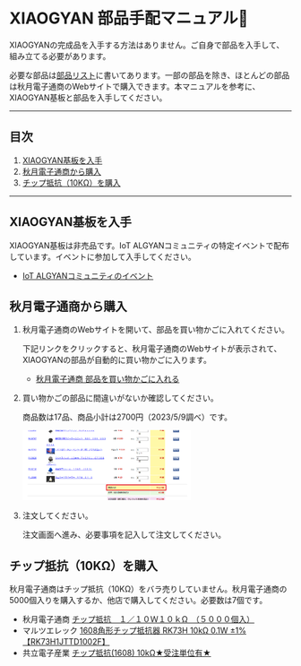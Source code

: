 # XIAOGYAN 部品手配マニュアル🛒

XIAOGYANの完成品を入手する方法はありません。ご自身で部品を入手して、組み立てる必要があります。

必要な部品は[部品リスト](hardware/xiaogyan.v1.xlsx)に書いてあります。一部の部品を除き、ほとんどの部品は秋月電子通商のWebサイトで購入できます。本マニュアルを参考に、XIAOGYAN基板と部品を入手してください。

---

## 目次

1. [XIAOGYAN基板を入手](#xiaogyan基板を入手)
2. [秋月電子通商から購入](#秋月電子通商から購入)
3. [チップ抵抗（10KΩ）を購入](#チップ抵抗10kωを購入)

---

## XIAOGYAN基板を入手

XIAOGYAN基板は非売品です。IoT ALGYANコミュニティの特定イベントで配布しています。イベントに参加して入手してください。

* [IoT ALGYANコミュニティのイベント](https://algyan.connpass.com/event/)

## 秋月電子通商から購入

1. 秋月電子通商のWebサイトを開いて、部品を買い物かごに入れてください。

    下記リンクをクリックすると、秋月電子通商のWebサイトが表示されて、XIAOGYANの部品が自動的に買い物かごに入ります。

    * [秋月電子通商 部品を買い物かごに入れる](https://akizukidenshi.com/catalog/cart/cart.aspx?goods=R-11619,P-16143,P-16994,P-13161,P-09285,C-12634,M-17454,C-04398,C-10073,I-13225,I-09878,I-11192,P-09797,P-05762,P-09828,P-06110,P-10089,&qty=1,1,1,1,1,1,1,1,1,1,1,1,1,1,2,1,4,)

2. 買い物かごの部品に間違いがないか確認してください。

    商品数は17品、商品小計は2700円（2023/5/9調べ）です。

    <img src="media/1.png" width="300">

3. 注文してください。

    注文画面へ進み、必要事項を記入して注文してください。

## チップ抵抗（10KΩ）を購入

秋月電子通商はチップ抵抗（10KΩ）をバラ売りしていません。秋月電子通商の5000個入りを購入するか、他店で購入してください。必要数は7個です。

* 秋月電子通商 [チップ抵抗　１／１０Ｗ１０ｋΩ　（５０００個入）](https://akizukidenshi.com/catalog/g/gR-15029/)
* マルツエレック [1608角形チップ抵抗器 RK73H 10kΩ 0.1W ±1%【RK73H1JTTD1002F】](https://www.marutsu.co.jp/pc/i/857775/)
* 共立電子産業 [チップ抵抗(1608) 10kΩ★受注単位有★](https://eleshop.jp/shop/g/gABQ364/)
